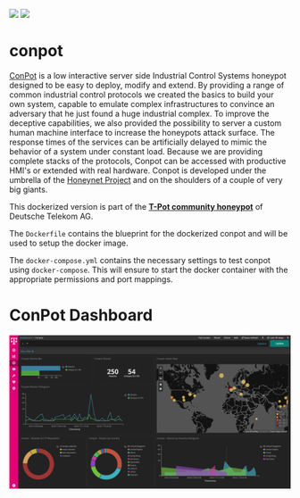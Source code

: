 [![](https://images.microbadger.com/badges/version/dtagdevsec/conpot:1903.svg)](https://microbadger.com/images/dtagdevsec/conpot:1903 "Get your own version badge on microbadger.com") [![](https://images.microbadger.com/badges/image/dtagdevsec/conpot:1903.svg)](https://microbadger.com/images/dtagdevsec/conpot:1903 "Get your own image badge on microbadger.com")

# conpot

[ConPot](http://conpot.org/) is a low interactive server side Industrial Control Systems honeypot designed to be easy to deploy, modify and extend. By providing a range of common industrial control protocols we created the basics to build your own system, capable to emulate complex infrastructures to convince an adversary that he just found a huge industrial complex. To improve the deceptive capabilities, we also provided the possibility to server a custom human machine interface to increase the honeypots attack surface. The response times of the services can be artificially delayed to mimic the behavior of a system under constant load. Because we are providing complete stacks of the protocols, Conpot can be accessed with productive HMI's or extended with real hardware. Conpot is developed under the umbrella of the [Honeynet Project](https://www.honeynet.org/) and on the shoulders of a couple of very big giants.

This dockerized version is part of the **[T-Pot community honeypot](http://dtag-dev-sec.github.io/)** of Deutsche Telekom AG.

The `Dockerfile` contains the blueprint for the dockerized conpot and will be used to setup the docker image.

The `docker-compose.yml` contains the necessary settings to test conpot using `docker-compose`. This will ensure to start the docker container with the appropriate permissions and port mappings.

# ConPot Dashboard

![ConPot Dashboard](doc/dashboard.png)
